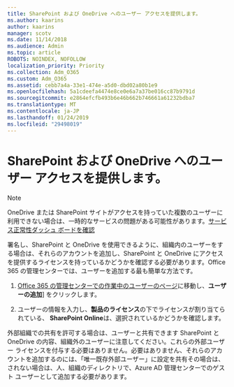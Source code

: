 ```yaml
---
title: SharePoint および OneDrive へのユーザー アクセスを提供します。
ms.author: kaarins
author: kaarins
manager: scotv
ms.date: 11/14/2018
ms.audience: Admin
ms.topic: article
ROBOTS: NOINDEX, NOFOLLOW
localization_priority: Priority
ms.collection: Adm_O365
ms.custom: Adm_O365
ms.assetid: cebb7a4a-33e1-474e-a5d0-dbd02a80b1e9
ms.openlocfilehash: 5a1cdeefa4474e8ce0e6a7a37be016cc87b9791d
ms.sourcegitcommit: e2864efcfb493b6e46b662b746661a61232bdba7
ms.translationtype: MT
ms.contentlocale: ja-JP
ms.lasthandoff: 01/24/2019
ms.locfileid: "29498019"
---
```

# <a name="give-users-access-to-sharepoint-and-onedrive"></a>SharePoint および OneDrive へのユーザー アクセスを提供します。

> [!NOTE]
> OneDrive または SharePoint サイトがアクセスを持っていた複数のユーザーに利用できない場合は、一時的なサービスの問題がある可能性があります。[サービス正常性ダッシュ ボードを確認](https://portal.office.com/adminportal/home#/servicehealth)
  
署名し、SharePoint と OneDrive を使用できるように、組織内のユーザーをする場合は、それらのアカウントを追加し、SharePoint と OneDrive にアクセスを提供するライセンスを持っているかどうかを確認する必要があります。Office 365 の管理センターでは、ユーザーを追加する最も簡単な方法です。
  
1. [Office 365 の管理センターでの作業中のユーザーのページ](https://portal.office.com/adminportal/home#/users)に移動し、**ユーザーの追加**] をクリックします。
    
2. ユーザーの情報を入力し、**製品のライセンス**の下でライセンスが割り当てられている、 **SharePoint Online**は、選択されているかどうかを確認します。 
    
外部組織での共有を許可する場合は、ユーザーと共有できます SharePoint と OneDrive の内容、組織外のユーザーに注意してください。これらの外部ユーザー ライセンスを付与する必要はありません。必要はありません、それらのアカウントを追加するのには、「唯一既存外部ユーザー」に設定を共有その場合は、されない場合は、人、組織のディレクトリで、Azure AD 管理センターでのゲスト ユーザーとして追加する必要があります。
  


